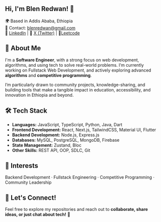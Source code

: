 ## Hi, I'm Blen Redwan! 👋  

🌍 Based in Addis Ababa, Ethiopia  
📧 Contact: [blenredwan@gmail.com](mailto:blenredwan@gmail.com)  
💼 [LinkedIn](https://www.linkedin.com/in/blen-redwan/) | 💬 [X (Twitter)](https://x.com/BlenRedwan39035) | 🎯[Leetcode](https://leetcode.com/u/blen3696/)  


## 🚀 About Me  

I'm a **Software Engineer**, with a strong focus on web development, algorithms, and using tech to solve real-world problems. I’m currently working on Fullstack Web Development, and actively exploring advanced **algorithms** and **competitive programming**.

I’m particularly drawn to community projects, knowledge-sharing, and building tools that make a tangible impact in education, accessibility, and innovation in Ethiopia and beyond.  

## 🛠 Tech Stack  

- **Languages:** JavaScript, TypeScript, Python, Java, Dart  
- **Frontend Development:** React, Next.js, TailwindCSS, Material UI, Flutter  
- **Backend Development:** Node.js, Express.js 
- **Databases:** MySQL, PostgreSQL, MongoDB, Firebase  
- **State Management:** Zustand, Bloc  
- **Other Skills:** REST API, OOP, SDLC, Git  


## 🎯 Interests  

Backend Development · Fullstack Engineering · Competitive Programming · Community Leadership  


## 🌟 Let's Connect!  

Feel free to explore my repositories and reach out to **collaborate, share ideas, or just chat about tech!** 🚀  







